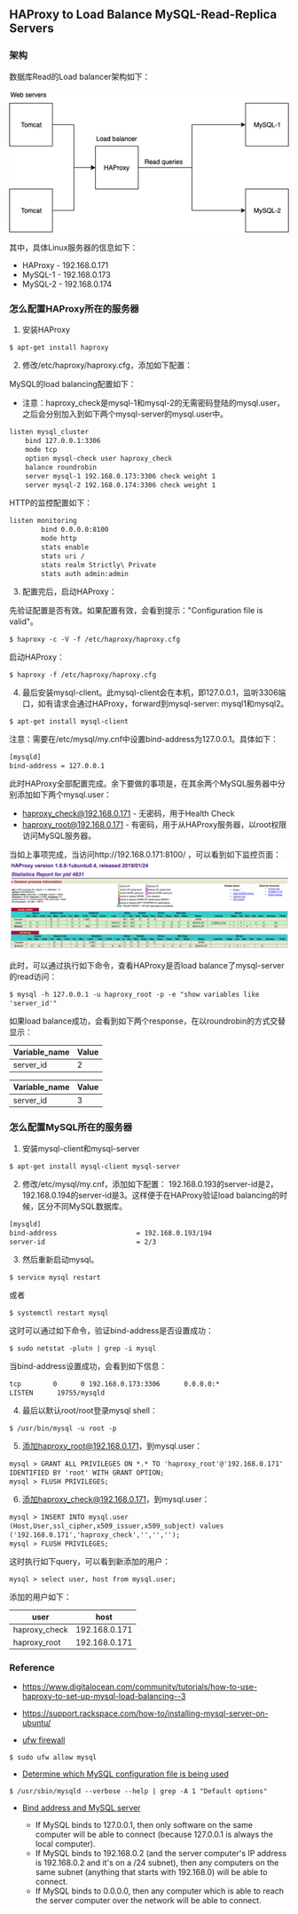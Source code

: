 ## HAProxy to Load Balance MySQL-Read-Replica Servers

### 架构

数据库Read的Load balancer架构如下：

![infra](./pix/infra.png)

其中，具体Linux服务器的信息如下：
* HAProxy - 192.168.0.171
* MySQL-1 - 192.168.0.173
* MySQL-2 - 192.168.0.174

### 怎么配置HAProxy所在的服务器

1. 安装HAProxy

```
$ apt-get install haproxy
```

2. 修改/etc/haproxy/haproxy.cfg，添加如下配置：

MySQL的load balancing配置如下：

* 注意：haproxy_check是mysql-1和mysql-2的无需密码登陆的mysql.user，之后会分别加入到如下两个mysql-server的mysql.user中。
```
listen mysql_cluster
    bind 127.0.0.1:3306
    mode tcp
    option mysql-check user haproxy_check
    balance roundrobin
    server mysql-1 192.168.0.173:3306 check weight 1
    server mysql-2 192.168.0.174:3306 check weight 1
```

HTTP的监控配置如下：
```
listen monitoring
        bind 0.0.0.0:8100
        mode http
        stats enable
        stats uri /
        stats realm Strictly\ Private
        stats auth admin:admin
```

3. 配置完后，启动HAProxy：

先验证配置是否有效。如果配置有效，会看到提示："Configuration file is valid"。

```
$ haproxy -c -V -f /etc/haproxy/haproxy.cfg
```

启动HAProxy：

```
$ haproxy -f /etc/haproxy/haproxy.cfg
```

4. 最后安装mysql-client。此mysql-client会在本机，即127.0.0.1，监听3306端口，如有请求会通过HAProxy，forward到mysql-server: mysql1和mysql2。

```
$ apt-get install mysql-client
```

注意：需要在/etc/mysql/my.cnf中设置bind-address为127.0.0.1。具体如下：

```
[mysqld]
bind-address = 127.0.0.1
```

此时HAProxy全部配置完成。余下要做的事项是，在其余两个MySQL服务器中分别添加如下两个mysql.user：
* haproxy_check@192.168.0.171 - 无密码，用于Health Check
* haproxy_root@192.168.0.171 - 有密码，用于从HAProxy服务器，以root权限访问MySQL服务器。

当如上事项完成，当访问http://192.168.0.171:8100/ ，可以看到如下监控页面：
![haproxy](./pix/haproxy.png)

此时，可以通过执行如下命令，查看HAProxy是否load balance了mysql-server的read访问：

```
$ mysql -h 127.0.0.1 -u haproxy_root -p -e "show variables like 'server_id'"
```

如果load balance成功，会看到如下两个response，在以roundrobin的方式交替显示：

| Variable_name  | Value |
|----------------|-------|
| server_id      | 2     |

| Variable_name  | Value |
|----------------|-------|
| server_id      | 3     |

### 怎么配置MySQL所在的服务器

1. 安装mysql-client和mysql-server

```
$ apt-get install mysql-client mysql-server
```

2. 修改/etc/mysql/my.cnf，添加如下配置：
    192.168.0.193的server-id是2，192.168.0.194的server-id是3。这样便于在HAProxy验证load balancing的时候，区分不同MySQL数据库。

```
[mysqld]
bind-address                    = 192.168.0.193/194
server-id                       = 2/3
```

3. 然后重新启动mysql。

```
$ service mysql restart
```

或者

```
$ systemctl restart mysql
```

这时可以通过如下命令，验证bind-address是否设置成功：

```
$ sudo netstat -plutn | grep -i mysql
```

当bind-address设置成功，会看到如下信息：

```
tcp        0      0 192.168.0.173:3306      0.0.0.0:*               LISTEN      19755/mysqld
```

4. 最后以默认root/root登录mysql shell：

```
$ /usr/bin/mysql -u root -p
```

5. 添加haproxy_root@192.168.0.171，到mysql.user：

```
mysql > GRANT ALL PRIVILEGES ON *.* TO 'haproxy_root'@'192.168.0.171' IDENTIFIED BY 'root' WITH GRANT OPTION;
mysql > FLUSH PRIVILEGES;
```

6. 添加haproxy_check@192.168.0.171，到mysql.user：

```
mysql > INSERT INTO mysql.user (Host,User,ssl_cipher,x509_issuer,x509_subject) values ('192.168.0.171','haproxy_check','','','');
mysql > FLUSH PRIVILEGES;
```

这时执行如下query，可以看到新添加的用户：

```
mysql > select user, host from mysql.user;
```

添加的用户如下：

| user             | host          |
|------------------|---------------|
| haproxy_check    | 192.168.0.171 |
| haproxy_root     | 192.168.0.171 |


### Reference

* https://www.digitalocean.com/community/tutorials/how-to-use-haproxy-to-set-up-mysql-load-balancing--3
* https://support.rackspace.com/how-to/installing-mysql-server-on-ubuntu/

* [ufw firewall](https://linoxide.com/firewall/guide-ufw-firewall-ubuntu-16-10/)

```
$ sudo ufw allow mysql
```

* [Determine which MySQL configuration file is being used](https://stackoverflow.com/questions/580331/determine-which-mysql-configuration-file-is-being-used)

```
$ /usr/sbin/mysqld --verbose --help | grep -A 1 "Default options"
```

* [Bind address and MySQL server](https://stackoverflow.com/questions/3552680/bind-address-and-mysql-server)

    * If MySQL binds to 127.0.0.1, then only software on the same computer will be able to connect (because 127.0.0.1 is always the local computer).
    * If MySQL binds to 192.168.0.2 (and the server computer's IP address is 192.168.0.2 and it's on a /24 subnet), then any computers on the same subnet (anything that starts with 192.168.0) will be able to connect.
    * If MySQL binds to 0.0.0.0, then any computer which is able to reach the server computer over the network will be able to connect.